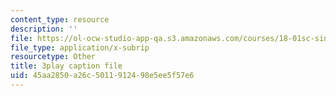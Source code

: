 ```yaml
---
content_type: resource
description: ''
file: https://ol-ocw-studio-app-qa.s3.amazonaws.com/courses/18-01sc-single-variable-calculus-fall-2010/45aa2850a26c5011912498e5ee5f57e6_ryLdyDrBfvI.vtt
file_type: application/x-subrip
resourcetype: Other
title: 3play caption file
uid: 45aa2850-a26c-5011-9124-98e5ee5f57e6
---
```

